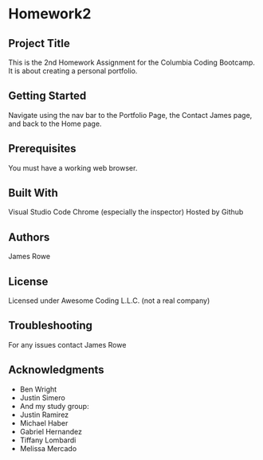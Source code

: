 # Homework2

## Project Title

This is the 2nd Homework Assignment for the Columbia Coding Bootcamp. It is about creating a personal portfolio.

## Getting Started

Navigate using the nav bar to the Portfolio Page, the Contact James page, and back to the Home page.

## Prerequisites

You must have a working web browser.

## Built With

Visual Studio Code
Chrome (especially the inspector)
Hosted by Github

## Authors

James Rowe

## License

Licensed under Awesome Coding L.L.C. (not a real company)

## Troubleshooting

For any issues contact James Rowe

## Acknowledgments

- Ben Wright
- Justin Simero
- And my study group:
- Justin Ramirez
- Michael Haber
- Gabriel Hernandez
- Tiffany Lombardi
- Melissa Mercado
